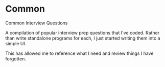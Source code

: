Common
======

Common Interview Questions

A compilation of popular interview prep questions that I've coded.
Rather than write standalone programs for each, I just started writing them into a simple UI.

This has allowed me to reference what I need and review things I have forgotten.
